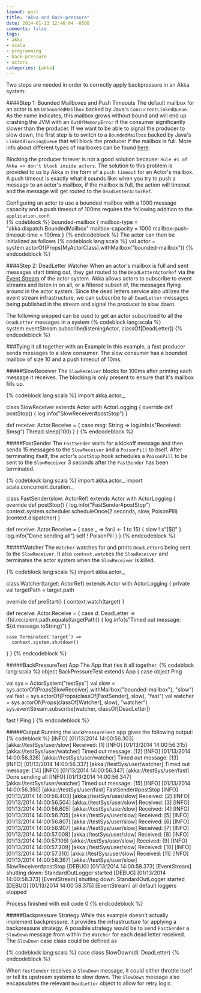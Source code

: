 ```yaml
---
layout: post
title: "Akka and Back-pressure"
date: 2014-01-13 12:46:04 -0500
comments: false
tags:
- akka
- scala
- programming
- back-pressure
- actors
categories: [akka]
---
```


Two steps are needed in order to correctly apply backpressure in an Akka system:  

####Step 1: Bounded Mailboxes and Push Timeouts
The default mailbox for an actor is an `UnboundedMailbox` backed by Java's `ConcurrentLinkedQueue`. As the name indicates, this mailbox grows without bound and will end up crashing the JVM with an `OutOfMemoryError` if the consumer significantly slower than the producer. If we want to be able to signal the producer to slow down, the first step is to switch to a `BoundedMailbox` backed by Java's `LinkedBlockingQueue` that will block the producer if the mailbox is full. More info about different types of mailboxes can be found [here](http://doc.akka.io/docs/akka/snapshot/scala/mailboxes.html).  
  
Blocking the producer forever is not a good solution because: `Rule #1 of Akka => don't block inside actors`. The solution to this problem is provided to us by Akka in the form of a `push timeout` for an Actor's mailbox. A push timeout is exactly what it sounds like: when you try to push a message to an actor's mailbox, if the mailbox is full, the action will timeout and the message will get routed to the `DeadLetterActorRef`.  
  
Configuring an actor to use a bounded mailbox with a 1000 message capacity and a push timeout of 100ms requires the following addition to the `application.conf`:  
{% codeblock %}
bounded-mailbox {
	mailbox-type = "akka.dispatch.BoundedMailbox"
	mailbox-capacity = 1000
	mailbox-push-timeout-time = 100ms
}
{% endcodeblock %}
The actor can then be initialized as follows
{% codeblock lang:scala %}
val actor = system.actorOf(Props[MyActorClass].withMailbox("bounded-mailbox"))
{% endcodeblock %}

####Step 2: DeadLetter Watcher
When an actor's mailbox is full and sent messages start timing out, they get routed to the `DeadLetterActorRef` via the [Event Stream](http://doc.akka.io/docs/akka/2.2.3/scala/event-bus.html#event-stream-scala) of the actor system. Akka allows actors to subscribe to event streams and listen in on all, or a filtered subset of, the messages flying around in the actor system. Since the dead letters service also utilizes the event stream infrastructure, we can subscribe to all `DeadLetter` messages being published in the stream and signal the producer to slow down.  
  
The following snipped can be used to get an actor subscribed to all the `DeadLetter` messages in a system
{% codeblock lang:scala %}
system.eventStream.subscribe(listeningActor, classOf[DeadLetter])
{% endcodeblock %}

###Tying it all together with an Example
In this example, a fast producer sends messages to a slow consumer. The slow consumer has a bounded mailbox of size 10 and a push timeout of 10ms.  

#####SlowReceiver
The `SlowReceiver` blocks for 100ms after printing each message it receives. The blocking is only present to ensure that it's mailbox fills up.

{% codeblock lang:scala %}
import akka.actor._

class SlowReceiver extends Actor with ActorLogging {
  override def postStop() {
    log.info("SlowReceiver#postStop")
  }

  def receive: Actor.Receive = {
    case msg: String =>
      log.info(s"Received: $msg")
      Thread.sleep(100)
  }
}
{% endcodeblock %}

#####FastSender
The `FastSender` waits for a kickoff message and then sends 15 messages to the `SlowReceiver` and a `PoisonPill` to itself. After terminating itself, the actor's `postStop` hook schedules a `PoisonPill` to be sent to the `SlowReceiver` 3 seconds after the `FastSender` has been terminated.

{% codeblock lang:scala %}
import akka.actor._
import scala.concurrent.duration._

class FastSender(slow: ActorRef) extends Actor with ActorLogging {
  override def postStop() {
    log.info("FastSender#postStop")
    context.system.scheduler.scheduleOnce(2.seconds, slow, PoisonPill)(context.dispatcher)
  }

  def receive: Actor.Receive = {
    case _ =>
      for(i <- 1 to 15) {
        slow ! s"[$i]"
      }
      log.info("Done sending all")
      self ! PoisonPill
  }
}
{% endcodeblock %}

#####Watcher
The `Watcher` watches for and prints `DeadLetter`s being sent to the `SlowReceiver`. It also `context.watch`es the `SlowReceiver` and terminates the actor system when the `SlowReceiver` is killed.

{% codeblock lang:scala %}
import akka.actor._

class Watcher(target: ActorRef) extends Actor with ActorLogging {
  private val targetPath = target.path

  override def preStart() {
    context.watch(target)
  }

  def receive: Actor.Receive = {
    case d: DeadLetter =>
      if(d.recipient.path.equals(targetPath)) {
        log.info(s"Timed out message: ${d.message.toString}")
      }

    case Terminated(`target`) =>
      context.system.shutdown()
  }
}
{% endcodeblock %}

#####BackPressureTest App
The App that ties it all together.
{% codeblock lang:scala %}
object BackPressureTest extends App {
  case object Ping

  val sys = ActorSystem("testSys")
  val slow = sys.actorOf(Props[SlowReceiver].withMailbox("bounded-mailbox"), "slow")
  val fast = sys.actorOf(Props(classOf[FastSender], slow), "fast")
  val watcher = sys.actorOf(Props(classOf[Watcher], slow), "watcher")
  sys.eventStream.subscribe(watcher, classOf[DeadLetter])

  fast ! Ping
}
{% endcodeblock %}

#####Output
Running the `BackPressureTest` app gives the following output:
{% codeblock %}
[INFO] [01/13/2014 14:00:56.303] [akka://testSys/user/slow] Received: [1]
[INFO] [01/13/2014 14:00:56.315] [akka://testSys/user/watcher] Timed out message: [12]
[INFO] [01/13/2014 14:00:56.326] [akka://testSys/user/watcher] Timed out message: [13]
[INFO] [01/13/2014 14:00:56.337] [akka://testSys/user/watcher] Timed out message: [14]
[INFO] [01/13/2014 14:00:56.347] [akka://testSys/user/fast] Done sending all
[INFO] [01/13/2014 14:00:56.347] [akka://testSys/user/watcher] Timed out message: [15]
[INFO] [01/13/2014 14:00:56.350] [akka://testSys/user/fast] FastSender#postStop
[INFO] [01/13/2014 14:00:56.403] [akka://testSys/user/slow] Received: [2]
[INFO] [01/13/2014 14:00:56.504] [akka://testSys/user/slow] Received: [3]
[INFO] [01/13/2014 14:00:56.605] [akka://testSys/user/slow] Received: [4]
[INFO] [01/13/2014 14:00:56.705] [akka://testSys/user/slow] Received: [5]
[INFO] [01/13/2014 14:00:56.807] [akka://testSys/user/slow] Received: [6]
[INFO] [01/13/2014 14:00:56.907] [akka://testSys/user/slow] Received: [7]
[INFO] [01/13/2014 14:00:57.008] [akka://testSys/user/slow] Received: [8]
[INFO] [01/13/2014 14:00:57.109] [akka://testSys/user/slow] Received: [9]
[INFO] [01/13/2014 14:00:57.209] [akka://testSys/user/slow] Received: [10]
[INFO] [01/13/2014 14:00:57.310] [akka://testSys/user/slow] Received: [11]
[INFO] [01/13/2014 14:00:58.367] [akka://testSys/user/slow] SlowReceiver#postStop
[DEBUG] [01/13/2014 14:00:58.373] [EventStream] shutting down: StandardOutLogger started
[DEBUG] [01/13/2014 14:00:58.373] [EventStream] shutting down: StandardOutLogger started
[DEBUG] [01/13/2014 14:00:58.375] [EventStream] all default loggers stopped

Process finished with exit code 0
{% endcodeblock %}

#####Backpressure Strategy
While this example doesn't actually implement backpressure, it provides the infrastructure for applying a backpressure strategy. A possible strategy would be to send `FastSender` a `SlowDown` message from within the `Watcher` for each dead letter received. The `SlowDown` case class could be defined as

{% codeblock lang:scala %}
case class SlowDown(dl: DeadLetter)
{% endcodeblock %}

When `FastSender` receives a `SlowDown` message, it could either throttle itself or tell its upstream systems to slow down. The `SlowDown` message also encapsulates the relevant `DeadLetter` object to allow for retry logic.